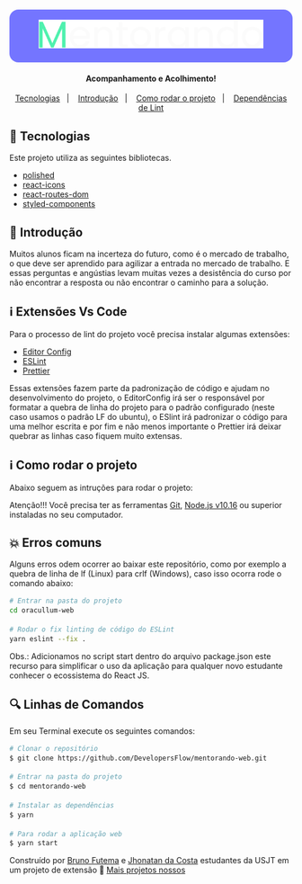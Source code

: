 <h1 align="center" style="background: #7475FF; border-radius: 16px; padding: 18px;">
	<img alt="Mentorando" src="./src/assets/logo.svg" width="400px" />
</h1>

<h4 align="center">
	Acompanhamento e Acolhimento!
</h4>

<p align="center">
	<a href="#rocket-tecnologias">Tecnologias</a>&nbsp;&nbsp;&nbsp;|&nbsp;&nbsp;&nbsp;
	<a href="#page_facing_up-introdução">Introdução</a>&nbsp;&nbsp;&nbsp;|&nbsp;&nbsp;&nbsp;
	<a href="#information_source-como-rodar-o-projeto">Como rodar o projeto</a>&nbsp;&nbsp;&nbsp;|&nbsp;&nbsp;&nbsp;
  <a href="#information_source-extensões-vs-code">Dependências de Lint</a>
</p>

## :rocket: Tecnologias

Este projeto utiliza as seguintes bibliotecas.

- [polished](https://polished.js.org/)
- [react-icons](https://react-icons.github.io/react-icons/)
- [react-routes-dom](https://reactrouter.com/web/guides/quick-start)
- [styled-components](https://styled-components.com/)

## :page_facing_up: Introdução

Muitos alunos ficam na incerteza do futuro, como é o mercado de trabalho, o
que deve ser aprendido para agilizar a entrada no mercado de trabalho. E
essas perguntas e angústias levam muitas vezes a desistência do curso por
não encontrar a resposta ou não encontrar o caminho para a solução.

## :information_source: Extensões Vs Code

Para o processo de lint do projeto você precisa instalar algumas extensões:

- [Editor Config](https://marketplace.visualstudio.com/items?itemName=EditorConfig.EditorConfig)
- [ESLint](https://marketplace.visualstudio.com/items?itemName=dbaeumer.vscode-eslint#:~:text=The%20extension%20is%20linting%20an,custom%20task%20in%20tasks.json%20.)
- [Prettier](https://marketplace.visualstudio.com/items?itemName=esbenp.prettier-vscode)

Essas extensões fazem parte da padronização de código e ajudam no desenvolvimento do projeto, o EditorConfig irá ser o responsável por formatar a quebra de linha do projeto para o padrão configurado (neste caso usamos o padrão LF do ubuntu), o ESlint irá padronizar o código para uma melhor escrita e por fim e não menos importante o Prettier irá deixar quebrar as linhas caso fiquem muito extensas.

## :information_source: Como rodar o projeto

Abaixo seguem as intruções para rodar o projeto:

Atenção!!! Você precisa ter as ferramentas [Git](https://git-scm.com), [Node.js v10.16][nodejs] ou superior instaladas no seu computador.

## :boom: Erros comuns

Alguns erros odem ocorrer ao baixar este repositório, como por exemplo a quebra de linha de lf (Linux) para crlf (Windows), caso isso ocorra rode o comando abaixo:

```bash
# Entrar na pasta do projeto
cd oracullum-web

# Rodar o fix linting de código do ESLint
yarn eslint --fix .
```

Obs.: Adicionamos no script start dentro do arquivo package.json este recurso para simplificar o uso da aplicação para qualquer novo estudante conhecer o ecossistema do React JS.

## :mag: Linhas de Comandos

Em seu Terminal execute os seguintes comandos:

```bash
# Clonar o repositório
$ git clone https://github.com/DevelopersFlow/mentorando-web.git

# Entrar na pasta do projeto
$ cd mentorando-web

# Instalar as dependências
$ yarn

# Para rodar a aplicação web
$ yarn start
```

Construído por [Bruno Futema](https://www.linkedin.com/in/brunofutema/) e [Jhonatan da Costa](https://www.linkedin.com/in/jhonatan-da-costa/) estudantes da USJT em um projeto de extensão :wave: [Mais projetos nossos](https://github.com/DevelopersFlow)

[nodejs]: https://nodejs.org/
[yarn]: https://yarnpkg.com/
[vc]: https://code.visualstudio.com/
